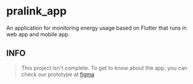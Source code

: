 # pralink_app

An application for monitoring energy usage based on Flutter that runs in web app and mobile app.

## INFO

>This project isn't complete. To get to know about the app, you can check our prototype at [figma](https://www.figma.com/proto/Iuxlkbb1E32nnP8jZuBWIM/Pralink-APP?node-id=2%3A2&scaling=scale-down&page-id=0%3A1&starting-point-node-id=2%3A2)
